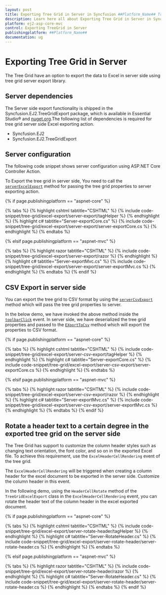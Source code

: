 ```yaml
---
layout: post
title: Exporting Tree Grid in Server in Syncfusion ##Platform_Name## Tree Grid Component
description: Learn here all about Exporting Tree Grid in Server in Syncfusion ##Platform_Name## Tree Grid Component of Syncfusion Essential JS 2 and more.
platform: ej2-asp-core-mvc
control: Exporting TreeGrid in Server
publishingplatform: ##Platform_Name##
documentation: ug
---
```



# Exporting Tree Grid in Server

The Tree Grid have an option to export the data to Excel in server side using tree grid server export library.

## Server dependencies

The Server side export functionality is shipped in the Syncfusion.EJ2.TreeGridExport package, which is available in Essential Studio&reg; and [nuget.org](https://www.nuget.org/).The following list of dependencies is required for tree grid server side Excel exporting action.

* Syncfusion.EJ2
* Syncfusion.EJ2.TreeGridExport

## Server configuration

The following code snippet shows server configuration using ASP.NET Core Controller Action.

To Export the tree grid in server side, You need to call the [`serverExcelExport`](https://ej2.syncfusion.com/documentation/api/treegrid/#serverexcelexport) method for passing the tree grid properties to server exporting action.

{% if page.publishingplatform == "aspnet-core" %}

{% tabs %}
{% highlight cshtml tabtitle="CSHTML" %}
{% include code-snippet/tree-grid/excel-export/server-export/tagHelper %}
{% endhighlight %}
{% highlight c# tabtitle="Server-exportCore.cs" %}
{% include code-snippet/tree-grid/excel-export/server-export/server-exportCore.cs %}
{% endhighlight %}
{% endtabs %}

{% elsif page.publishingplatform == "aspnet-mvc" %}

{% tabs %}
{% highlight razor tabtitle="CSHTML" %}
{% include code-snippet/tree-grid/excel-export/server-export/razor %}
{% endhighlight %}
{% highlight c# tabtitle="Server-exportMvc.cs" %}
{% include code-snippet/tree-grid/excel-export/server-export/server-exportMvc.cs %}
{% endhighlight %}
{% endtabs %}
{% endif %}

## CSV Export in server side

You can export the tree grid to CSV format by using the [`serverCsvExport`](https://ej2.syncfusion.com/documentation/api/treegrid/#servercsvexport) method which will pass the tree grid properties to server.

In the below demo, we have invoked the above method inside the [`toolbarClick`](https://ej2.syncfusion.com/documentation/api/treegrid#toolbarclick) event. In server side, we have deserialized the tree grid properties and passed to the [`EXportToCsv`](https://help.syncfusion.com/cr/aspnetmvc-js2/Syncfusion.EJ2.TreeGridExport.TreeGridExcelExport.html#Syncfusion_EJ2_TreeGridExport_TreeGridExcelExport_ExportToCsv__1_Syncfusion_EJ2_TreeGrid_TreeGrid_System_Collections_IEnumerable_Syncfusion_EJ2_TreeGridExport_ExcelExportProperties_) method which will export the properties to CSV format.

{% if page.publishingplatform == "aspnet-core" %}

{% tabs %}
{% highlight cshtml tabtitle="CSHTML" %}
{% include code-snippet/tree-grid/excel-export/server-csv-export/tagHelper %}
{% endhighlight %}
{% highlight c# tabtitle="Server-exportCore.cs" %}
{% include code-snippet/tree-grid/excel-export/server-csv-export/server-exportCore.cs %}
{% endhighlight %}
{% endtabs %}

{% elsif page.publishingplatform == "aspnet-mvc" %}

{% tabs %}
{% highlight razor tabtitle="CSHTML" %}
{% include code-snippet/tree-grid/excel-export/server-csv-export/razor %}
{% endhighlight %}
{% highlight c# tabtitle="Server-exportMvc.cs" %}
{% include code-snippet/tree-grid/excel-export/server-csv-export/server-exportMvc.cs %}
{% endhighlight %}
{% endtabs %}
{% endif %}



## Rotate a header text to a certain degree in the exported tree grid on the server side

The Tree Grid has support to customize the column header styles such as changing text orientation, the font color, and so on in the exported Excel file. To achieve this requirement, use the `ExcelHeaderCellRendering` event of the tree grid.

The `ExcelHeaderCellRendering` will be triggered when creating a column header for the excel document to be exported in the server side. Customize the column header in this event.

In the following demo, using the `HeaderCellRotate` method of the `TreeGridExcelExport` class in the `ExcelHeaderCellRendering` event, you can rotate the header text of the column header in the excel exported document.

{% if page.publishingplatform == "aspnet-core" %}

{% tabs %}
{% highlight cshtml tabtitle="CSHTML" %}
{% include code-snippet/tree-grid/excel-export/server-rotate-header/tagHelper %}
{% endhighlight %}
{% highlight c# tabtitle="Server-RotateHeader.cs" %}
{% include code-snippet/tree-grid/excel-export/server-rotate-header/server-rotate-header.cs %}
{% endhighlight %}
{% endtabs %}

{% elsif page.publishingplatform == "aspnet-mvc" %}

{% tabs %}
{% highlight razor tabtitle="CSHTML" %}
{% include code-snippet/tree-grid/excel-export/server-rotate-header/razor %}
{% endhighlight %}
{% highlight c# tabtitle="Server-RotateHeader.cs" %}
{% include code-snippet/tree-grid/excel-export/server-rotate-header/server-rotate-header.cs %}
{% endhighlight %}
{% endtabs %}
{% endif %}